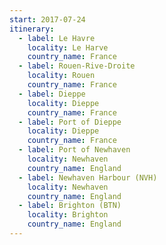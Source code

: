 ```yaml
---
start: 2017-07-24
itinerary:
  - label: Le Havre
    locality: Le Harve
    country_name: France
  - label: Rouen-Rive-Droite
    locality: Rouen
    country_name: France
  - label: Dieppe
    locality: Dieppe
    country_name: France
  - label: Port of Dieppe
    locality: Dieppe
    country_name: France
  - label: Port of Newhaven
    locality: Newhaven
    country_name: England
  - label: Newhaven Harbour (NVH)
    locality: Newhaven
    country_name: England
  - label: Brighton (BTN)
    locality: Brighton
    country_name: England
---
```


